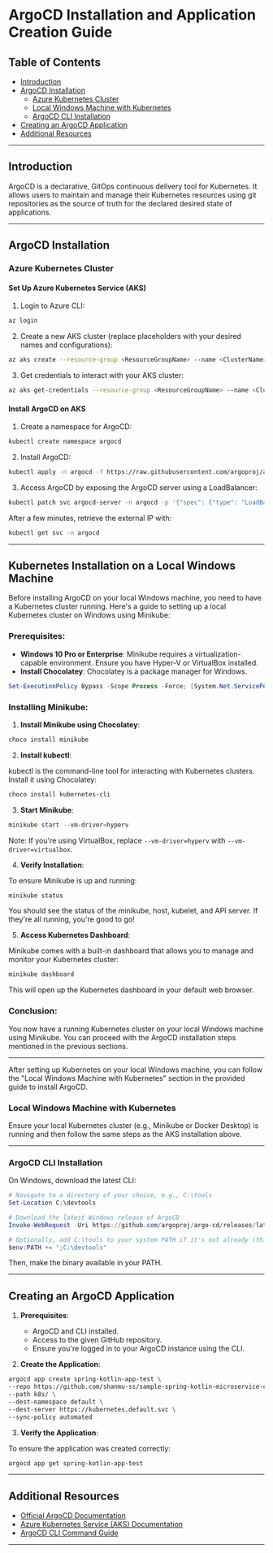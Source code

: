 # ArgoCD Installation and Application Creation Guide

## Table of Contents

- [Introduction](#introduction)
- [ArgoCD Installation](#argocd-installation)
  - [Azure Kubernetes Cluster](#azure-kubernetes-cluster)
  - [Local Windows Machine with Kubernetes](#local-windows-machine-with-kubernetes)
  - [ArgoCD CLI Installation](#argocd-cli-installation)
- [Creating an ArgoCD Application](#creating-an-argocd-application)
- [Additional Resources](#additional-resources)

---

## Introduction

ArgoCD is a declarative, GitOps continuous delivery tool for Kubernetes. It allows users to maintain and manage their Kubernetes resources using git repositories as the source of truth for the declared desired state of applications.

---

## ArgoCD Installation

### Azure Kubernetes Cluster

#### Set Up Azure Kubernetes Service (AKS)

1. Login to Azure CLI:

```bash
az login
```

2. Create a new AKS cluster (replace placeholders with your desired names and configurations):

```bash
az aks create --resource-group <ResourceGroupName> --name <ClusterName> --node-count 1 --enable-addons monitoring --generate-ssh-keys
```

3. Get credentials to interact with your AKS cluster:

```bash
az aks get-credentials --resource-group <ResourceGroupName> --name <ClusterName>
```

#### Install ArgoCD on AKS

1. Create a namespace for ArgoCD:

```bash
kubectl create namespace argocd
```

2. Install ArgoCD:

```bash
kubectl apply -n argocd -f https://raw.githubusercontent.com/argoproj/argo-cd/stable/manifests/install.yaml
```

3. Access ArgoCD by exposing the ArgoCD server using a LoadBalancer:

```bash
kubectl patch svc argocd-server -n argocd -p '{"spec": {"type": "LoadBalancer"}}'
```

After a few minutes, retrieve the external IP with:

```bash
kubectl get svc -n argocd
```

---

## Kubernetes Installation on a Local Windows Machine

Before installing ArgoCD on your local Windows machine, you need to have a Kubernetes cluster running. Here's a guide to setting up a local Kubernetes cluster on Windows using Minikube:

### Prerequisites:

- **Windows 10 Pro or Enterprise**: Minikube requires a virtualization-capable environment. Ensure you have Hyper-V or VirtualBox installed.
- **Install Chocolatey**: Chocolatey is a package manager for Windows.

```powershell
Set-ExecutionPolicy Bypass -Scope Process -Force; [System.Net.ServicePointManager]::SecurityProtocol = [System.Net.ServicePointManager]::SecurityProtocol -bor 3072; iex ((New-Object System.Net.WebClient).DownloadString('https://chocolatey.org/install.ps1'))
```

### Installing Minikube:

1. **Install Minikube using Chocolatey**:

```powershell
choco install minikube
```

2. **Install kubectl**:

kubectl is the command-line tool for interacting with Kubernetes clusters. Install it using Chocolatey:

```powershell
choco install kubernetes-cli
```

3. **Start Minikube**:

```powershell
minikube start --vm-driver=hyperv
```

Note: If you're using VirtualBox, replace `--vm-driver=hyperv` with `--vm-driver=virtualbox`.

4. **Verify Installation**:

To ensure Minikube is up and running:

```powershell
minikube status
```

You should see the status of the minikube, host, kubelet, and API server. If they're all running, you're good to go!

5. **Access Kubernetes Dashboard**:

Minikube comes with a built-in dashboard that allows you to manage and monitor your Kubernetes cluster:

```powershell
minikube dashboard
```

This will open up the Kubernetes dashboard in your default web browser.

### Conclusion:

You now have a running Kubernetes cluster on your local Windows machine using Minikube. You can proceed with the ArgoCD installation steps mentioned in the previous sections.

---

After setting up Kubernetes on your local Windows machine, you can follow the "Local Windows Machine with Kubernetes" section in the provided guide to install ArgoCD.

### Local Windows Machine with Kubernetes

Ensure your local Kubernetes cluster (e.g., Minikube or Docker Desktop) is running and then follow the same steps as the AKS installation above.

---

### ArgoCD CLI Installation

On Windows, download the latest CLI:

```powershell
# Navigate to a directory of your choice, e.g., C:\tools
Set-Location C:\devtools

# Download the latest Windows release of ArgoCD
Invoke-WebRequest -Uri https://github.com/argoproj/argo-cd/releases/latest/download/argocd-windows-amd64.exe -OutFile argocd.exe

# Optionally, add C:\tools to your system PATH if it's not already (this step might require you to restart your PowerShell session)
$env:PATH += ";C:\devtools"

```

Then, make the binary available in your PATH.

---

## Creating an ArgoCD Application

1. **Prerequisites**:
   - ArgoCD and CLI installed.
   - Access to the given GitHub repository.
   - Ensure you're logged in to your ArgoCD instance using the CLI.

2. **Create the Application**:

```bash
argocd app create spring-kotlin-app-test \
--repo https://github.com/shanmu-ss/sample-spring-kotlin-microservice-cicd.git \
--path k8s/ \
--dest-namespace default \
--dest-server https://kubernetes.default.svc \
--sync-policy automated
```

3. **Verify the Application**:

To ensure the application was created correctly:

```bash
argocd app get spring-kotlin-app-test
```

---

## Additional Resources

- [Official ArgoCD Documentation](https://argoproj.github.io/argo-cd/)
- [Azure Kubernetes Service (AKS) Documentation](https://docs.microsoft.com/en-us/azure/aks/)
- [ArgoCD CLI Command Guide](https://argoproj.github.io/argo-cd/user-guide/commands/)

---
